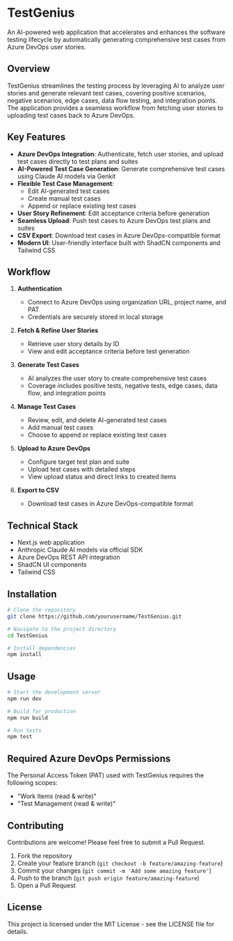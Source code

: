 # TestGenius

An AI-powered web application that accelerates and enhances the software testing lifecycle by automatically generating comprehensive test cases from Azure DevOps user stories.

## Overview

TestGenius streamlines the testing process by leveraging AI to analyze user stories and generate relevant test cases, covering positive scenarios, negative scenarios, edge cases, data flow testing, and integration points. The application provides a seamless workflow from fetching user stories to uploading test cases back to Azure DevOps.

## Key Features

- **Azure DevOps Integration**: Authenticate, fetch user stories, and upload test cases directly to test plans and suites
- **AI-Powered Test Case Generation**: Generate comprehensive test cases using Claude AI models via Genkit
- **Flexible Test Case Management**:
  - Edit AI-generated test cases
  - Create manual test cases
  - Append or replace existing test cases
- **User Story Refinement**: Edit acceptance criteria before generation
- **Seamless Upload**: Push test cases to Azure DevOps test plans and suites
- **CSV Export**: Download test cases in Azure DevOps-compatible format
- **Modern UI**: User-friendly interface built with ShadCN components and Tailwind CSS

## Workflow

1. **Authentication**
   - Connect to Azure DevOps using organization URL, project name, and PAT
   - Credentials are securely stored in local storage

2. **Fetch & Refine User Stories**
   - Retrieve user story details by ID
   - View and edit acceptance criteria before test generation

3. **Generate Test Cases**
   - AI analyzes the user story to create comprehensive test cases
   - Coverage includes positive tests, negative tests, edge cases, data flow, and integration points

4. **Manage Test Cases**
   - Review, edit, and delete AI-generated test cases
   - Add manual test cases
   - Choose to append or replace existing test cases

5. **Upload to Azure DevOps**
   - Configure target test plan and suite
   - Upload test cases with detailed steps
   - View upload status and direct links to created items

6. **Export to CSV**
   - Download test cases in Azure DevOps-compatible format

## Technical Stack

- Next.js web application
- Anthropic Claude AI models via official SDK
- Azure DevOps REST API integration
- ShadCN UI components
- Tailwind CSS

## Installation

```bash
# Clone the repository
git clone https://github.com/yourusername/TestGenius.git

# Navigate to the project directory
cd TestGenius

# Install dependencies
npm install
```

## Usage

```bash
# Start the development server
npm run dev

# Build for production
npm run build

# Run tests
npm test
```

## Required Azure DevOps Permissions

The Personal Access Token (PAT) used with TestGenius requires the following scopes:
- "Work Items (read & write)"
- "Test Management (read & write)"

## Contributing

Contributions are welcome! Please feel free to submit a Pull Request.

1. Fork the repository
2. Create your feature branch (`git checkout -b feature/amazing-feature`)
3. Commit your changes (`git commit -m 'Add some amazing feature'`)
4. Push to the branch (`git push origin feature/amazing-feature`)
5. Open a Pull Request

## License

This project is licensed under the MIT License - see the LICENSE file for details.
